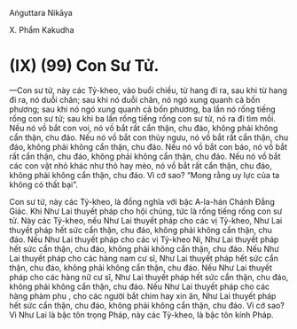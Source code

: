 Aṅguttara Nikāya

X. Phẩm Kakudha

# (IX) (99) Con Sư Tử.

—Con sư tử, này các Tỷ-kheo, vào buổi chiều, từ hang đi ra, sau khi từ hang đi ra, nó duỗi chân; sau khi nó duỗi chân, nó ngó xung quanh cả bốn phương; sau khi nó ngó xung quanh cả bốn phương, ba lần nó rống tiếng rống con sư tử; sau khi ba lần rống tiếng rống con sư tử, nó ra đi tìm mồi. Nếu nó vồ bắt con voi, nó vồ bắt rất cẩn thận, chu đáo, không phải không cẩn thận, chu đáo. Nếu nó vồ bắt con thủy ngưu, nó vồ bắt rất cẩn thận, chu đáo, không phải không cẩn thận, chu đáo. Nếu nó vồ bắt con báo, nó vồ bắt rất cẩn thận, chu đáo, không phải không cẩn thận, chu đáo. Nếu nó vồ bắt các con vật nhỏ khác như thỏ hay mèo, nó vồ bắt rất cẩn thận, chu đáo, không phải không cẩn thận, chu đáo. Vì cớ sao? “Mong rằng uy lực của ta không có thất bại”.

Con sư tử, này các Tỷ-kheo, là đồng nghĩa với bậc A-la-hán Chánh Ðẳng Giác. Khi Như Lai thuyết pháp cho hội chúng, tức là rống tiếng rống con sư tử. Này các Tỷ-kheo, nếu Như Lai thuyết pháp cho các vị Tỷ-kheo, Như Lai thuyết pháp hết sức cẩn thận, chu đáo, không phải không cẩn thận, chu đáo. Nếu Như Lai thuyết pháp cho các vị Tỷ-kheo Ni, Như Lai thuyết pháp hết sức cẩn thận, chu đáo, không phải không cẩn thận, chu đáo. Nếu Như Lai thuyết pháp cho các hàng nam cư sĩ, Như Lai thuyết pháp hết sức cẩn thận, chu đáo, không phải không cẩn thận, chu đáo. Nếu Như Lai thuyết pháp cho các hàng nữ cư sĩ, Như Lai thuyết pháp hết sức cẩn thận, chu đáo, không phải không cẩn thận, chu đáo. Nếu Như Lai thuyết pháp cho các hàng phàm phu , cho các người bắt chim hay xin ăn, Như Lai thuyết pháp hết sức cẩn thận, chu đáo, không phải không cẩn thận, chu đáo. Vì cớ sao? Vì Như Lai là bậc tôn trọng Pháp, này các Tỷ-kheo, là bậc tôn kính Pháp.

